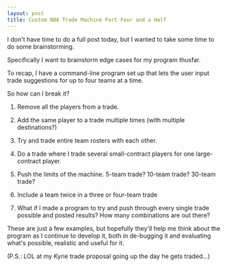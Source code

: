 ```yaml
---  
layout: post  
title: Custom NBA Trade Machine Part Four and a Half
---
```


I don't have time to do a full post today, but I wanted to take some time to do some brainstorming.

Specifically I want to brainstorm edge cases for my program thusfar.

To recap, I have a command-line program set up that lets the user input trade suggestions for up to four teams at a time.

So how can I break it?

1) Remove all the players from a trade.

2) Add the same player to a trade multiple times (with multiple destinations?)

3) Try and trade entire team rosters with each other.

4) Do a trade where I trade several small-contract players for one large-contract player.

5) Push the limits of the machine. 5-team trade? 10-team trade? 30-team trade?

6) Include a team twice in a three or four-team trade

7) What if I made a program to try and push through every single trade possible and posted results? How many combinations are out there?



These are just a few examples, but hopefully they'll help me think about the program as I continue to develop it, both in de-bugging it and evaluating what's possible, realistic and useful for it.

(P.S.: LOL at my Kyrie trade proposal going up the day he gets traded...)


